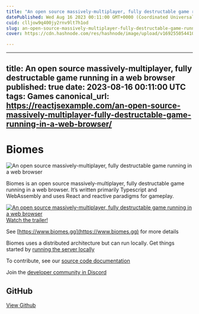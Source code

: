 ```yaml
---
title: "An open source massively-multiplayer, fully destructable game running in a web browser"
datePublished: Wed Aug 16 2023 00:11:00 GMT+0000 (Coordinated Universal Time)
cuid: clljow9q400jy2rnv9lt7h1od
slug: an-open-source-massively-multiplayer-fully-destructable-game-running-in-a-web-browser-1
cover: https://cdn.hashnode.com/res/hashnode/image/upload/v1692550544105/f8d90620-cce9-4dc7-889a-ca65ed5b2f04.jpeg

---
```


---
title: An open source massively-multiplayer, fully destructable game running in a web browser
published: true
date: 2023-08-16 00:11:00 UTC
tags: Games
canonical_url: https://reactjsexample.com/an-open-source-massively-multiplayer-fully-destructable-game-running-in-a-web-browser/
---

# Biomes
 ![An open source massively-multiplayer, fully destructable game running in a web browser](https://cdn.hashnode.com/res/hashnode/image/upload/v1692550544105/f8d90620-cce9-4dc7-889a-ca65ed5b2f04.jpeg)

Biomes is an open source massively-multiplayer, fully destructable game running in a web browser. It’s written primarily Typescript and WebAssembly and uses React and reactive paradigms for gameplay.

[![An open source massively-multiplayer, fully destructable game running in a web browser](https://github.com/ill-inc/biomes-game/raw/main/docs/assets/images/biomes-ss.png) Watch the trailer!](https://www.youtube.com/watch?v=vPHEtewFm3M)

See [https://www.biomes.gg](https://www.biomes.gg) for more details

Biomes uses a distributed architecture but can run locally. Get things started by [running the server locally](https://github.com/ill-inc/biomes-game/blob/main/docs/runningLocally.md)

To contribute, see our [source code documentation](https://ill-inc.github.io/biomes-game)

Join the [developer community in Discord](https://www.discord.com/biomes)

## GitHub

[View Github](https://github.com/ill-inc/biomes-game?ref=reactjsexample.com)